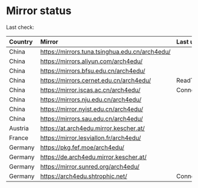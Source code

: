 <script src="./time.js"></script>
# Mirror status
Last check: <script type="text/javascript">localize(1751797570.42561);</script>

|Country|Mirror|Last update|
|:------|:-----|:----------|
|China|https://mirrors.tuna.tsinghua.edu.cn/arch4edu/|<script type="text/javascript">localize(1751740916);</script>|
|China|https://mirrors.aliyun.com/arch4edu/|<script type="text/javascript">localize(1751784953);</script>|
|China|https://mirrors.bfsu.edu.cn/arch4edu/|<script type="text/javascript">localize(1751740916);</script>|
|China|https://mirrors.cernet.edu.cn/arch4edu/|ReadTimeout|
|China|https://mirror.iscas.ac.cn/arch4edu/|ConnectionError|
|China|https://mirrors.nju.edu.cn/arch4edu/|<script type="text/javascript">localize(1751697931);</script>|
|China|https://mirror.nyist.edu.cn/arch4edu/|<script type="text/javascript">localize(1751740916);</script>|
|China|https://mirrors.sau.edu.cn/arch4edu/|<script type="text/javascript">localize(1751611985);</script>|
|Austria|https://at.arch4edu.mirror.kescher.at/|<script type="text/javascript">localize(1751740916);</script>|
|France|https://mirror.lesviallon.fr/arch4edu/|<script type="text/javascript">localize(1751740916);</script>|
|Germany|https://pkg.fef.moe/arch4edu/|<script type="text/javascript">localize(1751740916);</script>|
|Germany|https://de.arch4edu.mirror.kescher.at/|<script type="text/javascript">localize(1751740916);</script>|
|Germany|https://mirror.sunred.org/arch4edu/|<script type="text/javascript">localize(1751740916);</script>|
|Germany|https://arch4edu.shtrophic.net/|ConnectionError|

<script src="./tablefilter/tablefilter.js"></script>
<script src="./table.js"></script>